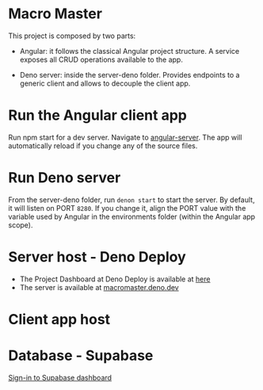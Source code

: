 # Macro Master

This project is composed by two parts:

- Angular: it follows the classical Angular project structure. A service exposes all CRUD operations available to the app.

- Deno server: inside the server-deno folder. Provides endpoints to a generic client and allows to decouple the client app.

# Run the Angular client app

Run npm start for a dev server. Navigate to [angular-server](http://localhost:4200/). The app will automatically reload if you change any of the source files.

# Run Deno server

From the server-deno folder, run `denon start` to start the server. By default, it will listen on PORT `8280`.
If you change it, align the PORT value with the variable used by Angular in the environments folder (within the Angular app scope).

# Server host - Deno Deploy

- The Project Dashboard at Deno Deploy is available at [here](https://dash.deno.com/projects/macromaster)
- The server is available at [macromaster.deno.dev](https://macromaster.deno.dev/)


# Client app host



# Database - Supabase

[Sign-in to Supabase dashboard](https://supabase.com/dashboard/sign-in)